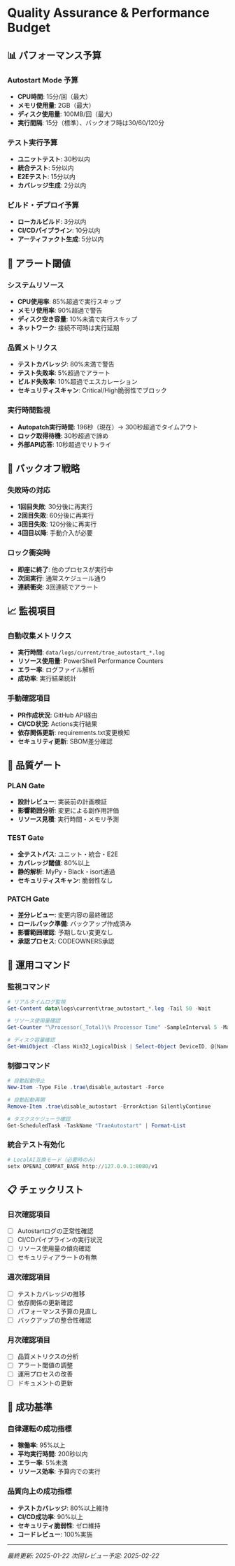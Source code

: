 # Quality Assurance & Performance Budget

## 📊 パフォーマンス予算

### Autostart Mode 予算
- **CPU時間**: 15分/回（最大）
- **メモリ使用量**: 2GB（最大）
- **ディスク使用量**: 100MB/回（最大）
- **実行間隔**: 15分（標準）、バックオフ時は30/60/120分

### テスト実行予算
- **ユニットテスト**: 30秒以内
- **統合テスト**: 5分以内
- **E2Eテスト**: 15分以内
- **カバレッジ生成**: 2分以内

### ビルド・デプロイ予算
- **ローカルビルド**: 3分以内
- **CI/CDパイプライン**: 10分以内
- **アーティファクト生成**: 5分以内

## 🚨 アラート閾値

### システムリソース
- **CPU使用率**: 85%超過で実行スキップ
- **メモリ使用率**: 90%超過で警告
- **ディスク空き容量**: 10%未満で実行スキップ
- **ネットワーク**: 接続不可時は実行延期

### 品質メトリクス
- **テストカバレッジ**: 80%未満で警告
- **テスト失敗率**: 5%超過でアラート
- **ビルド失敗率**: 10%超過でエスカレーション
- **セキュリティスキャン**: Critical/High脆弱性でブロック

### 実行時間監視
- **Autopatch実行時間**: 196秒（現在）→ 300秒超過でタイムアウト
- **ロック取得待機**: 30秒超過で諦め
- **外部API応答**: 10秒超過でリトライ

## 🔄 バックオフ戦略

### 失敗時の対応
- **1回目失敗**: 30分後に再実行
- **2回目失敗**: 60分後に再実行
- **3回目失敗**: 120分後に再実行
- **4回目以降**: 手動介入が必要

### ロック衝突時
- **即座に終了**: 他のプロセスが実行中
- **次回実行**: 通常スケジュール通り
- **連続衝突**: 3回連続でアラート

## 📈 監視項目

### 自動収集メトリクス
- **実行時間**: `data/logs/current/trae_autostart_*.log`
- **リソース使用量**: PowerShell Performance Counters
- **エラー率**: ログファイル解析
- **成功率**: 実行結果統計

### 手動確認項目
- **PR作成状況**: GitHub API経由
- **CI/CD状況**: Actions実行結果
- **依存関係更新**: requirements.txt変更検知
- **セキュリティ更新**: SBOM差分確認

## 🎯 品質ゲート

### PLAN Gate
- **設計レビュー**: 実装前の計画検証
- **影響範囲分析**: 変更による副作用評価
- **リソース見積**: 実行時間・メモリ予測

### TEST Gate
- **全テストパス**: ユニット・統合・E2E
- **カバレッジ閾値**: 80%以上
- **静的解析**: MyPy・Black・isort通過
- **セキュリティスキャン**: 脆弱性なし

### PATCH Gate
- **差分レビュー**: 変更内容の最終確認
- **ロールバック準備**: バックアップ作成済み
- **影響範囲確認**: 予期しない変更なし
- **承認プロセス**: CODEOWNERS承認

## 🔧 運用コマンド

### 監視コマンド
```powershell
# リアルタイムログ監視
Get-Content data\logs\current\trae_autostart_*.log -Tail 50 -Wait

# リソース使用量確認
Get-Counter "\Processor(_Total)\% Processor Time" -SampleInterval 5 -MaxSamples 12

# ディスク容量確認
Get-WmiObject -Class Win32_LogicalDisk | Select-Object DeviceID, @{Name="FreeSpace(GB)";Expression={[math]::Round($_.FreeSpace/1GB,2)}}
```

### 制御コマンド
```powershell
# 自動起動停止
New-Item -Type File .trae\disable_autostart -Force

# 自動起動再開
Remove-Item .trae\disable_autostart -ErrorAction SilentlyContinue

# タスクスケジューラ確認
Get-ScheduledTask -TaskName "TraeAutostart" | Format-List
```

### 統合テスト有効化
```powershell
# LocalAI互換モード（必要時のみ）
setx OPENAI_COMPAT_BASE http://127.0.0.1:8080/v1
```

## 📋 チェックリスト

### 日次確認項目
- [ ] Autostartログの正常性確認
- [ ] CI/CDパイプラインの実行状況
- [ ] リソース使用量の傾向確認
- [ ] セキュリティアラートの有無

### 週次確認項目
- [ ] テストカバレッジの推移
- [ ] 依存関係の更新確認
- [ ] パフォーマンス予算の見直し
- [ ] バックアップの整合性確認

### 月次確認項目
- [ ] 品質メトリクスの分析
- [ ] アラート閾値の調整
- [ ] 運用プロセスの改善
- [ ] ドキュメントの更新

## 🎉 成功基準

### 自律運転の成功指標
- **稼働率**: 95%以上
- **平均実行時間**: 200秒以内
- **エラー率**: 5%未満
- **リソース効率**: 予算内での実行

### 品質向上の成功指標
- **テストカバレッジ**: 80%以上維持
- **CI/CD成功率**: 90%以上
- **セキュリティ脆弱性**: ゼロ維持
- **コードレビュー**: 100%実施

---

*最終更新: 2025-01-22*
*次回レビュー予定: 2025-02-22*